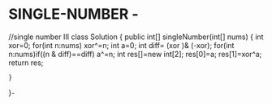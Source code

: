 # SINGLE-NUMBER -
//single number III
class Solution {
    public int[] singleNumber(int[] nums) {
        int xor=0;
        for(int n:nums) xor^=n;
        int a=0;
        int diff= (xor )& (-xor);
        for(int n:nums)if((n & diff)==diff) a^=n;
        int res[]=new int[2];
        res[0]=a;
        res[1]=xor^a;
        return res;
        
    }
}-
